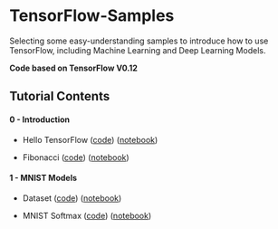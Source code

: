 # TensorFlow-Samples

Selecting some easy-understanding samples to introduce how to use TensorFlow, including Machine Learning and Deep Learning Models.

**Code based on TensorFlow V0.12**

## Tutorial Contents

#### 0 - Introduction

- Hello TensorFlow ([code](samples/0_introduction/hello_tensorflow.py)) ([notebook](samples/0_introduction/hello_tensorflow.ipynb))

- Fibonacci ([code](samples/0_warm-up/fibonacci.py)) ([notebook](samples/0_warm-up/fibonacci.ipynb))

#### 1 - MNIST Models

- Dataset ([code](samples/1_mnist/mnist_dataset.py)) ([notebook](samples/1_mnist/mnist_dataset.ipynb))

- MNIST Softmax ([code](samples/1_mnist/mnist_softmax.py)) ([notebook](samples/1_mnist/mnist_softmax.ipynb))

